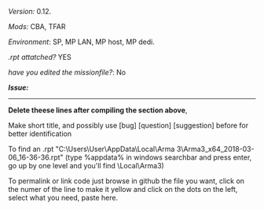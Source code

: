 *Version:* 0.12.

*Mods:* CBA, TFAR

*Environment*: SP, MP LAN, MP host, MP dedi.

*.rpt attatched?* YES 

*have you edited the missionfile?*: No

***Issue:***

---

**Delete theese lines after compiling the section above**, 

Make short title, and possibly use [bug] [question] [suggestion] before for better identification

To find an .rpt "C:\Users\User\AppData\Local\Arma 3\Arma3_x64_2018-03-06_16-36-36.rpt" (type %appdata% in windows searchbar and press enter, go up by one level and you'll find \Local\Arma3)

To permalink or link code just browse in github the file you want, click on the numer of the line to make it yellow and click on the dots on the left, select what you need, paste here.

